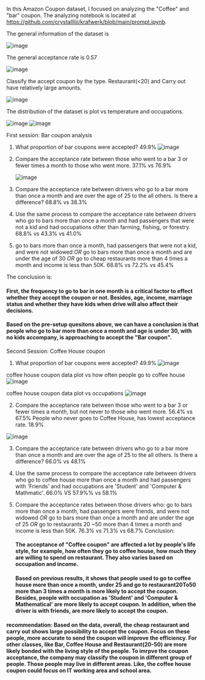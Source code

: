 In this Amazon Coupon dataset, I focused on analyzing the "Coffee" and "bar" coupon.
The analyzing notebook is located at https://github.com/crystallljjj/krafwerk/blob/main/prompt.ipynb.

The general information of the dataset is

![image](https://github.com/crystallljjj/krafwerk/assets/14128797/6da44527-d06c-403c-aeba-4e0cd57f277d)

The general acceptance rate is 0.57

![image](https://github.com/crystallljjj/krafwerk/assets/14128797/c5d60478-a313-428d-9c67-f42af888e034)


Classify the accept coupon by the type. Restaurant(<20) and Carry out have relatively large amounts.

![image](https://github.com/crystallljjj/krafwerk/assets/14128797/33e14cff-50b5-4621-8819-635dedb975fa)

The distribution of the dataset is plot vs temperature and occupations.

![image](https://github.com/crystallljjj/krafwerk/assets/14128797/bdc418c8-fed5-41cf-9527-f207bbdc79a7)
![image](https://github.com/crystallljjj/krafwerk/assets/14128797/589b7e37-30c7-4544-89c9-fd5793d567ba)


First session: Bar coupon analysis
1. What proportion of bar coupons were accepted?  49.9%
![image](https://github.com/crystallljjj/krafwerk/assets/14128797/a30a1558-fbd9-41b6-9e48-bc06e82080c7)

2. Compare the acceptance rate between those who went to a bar 3 or fewer times a month to those who went more.
37.1% vs 76.9%

   ![image](https://github.com/crystallljjj/krafwerk/assets/14128797/b45c4ade-3044-47d7-90e1-2c4f52f26fcc)


4. Compare the acceptance rate between drivers who go to a bar more than once a month and are over the age of 25 to the all others. Is there a difference?
68.8% vs 38.3%

5. Use the same process to compare the acceptance rate between drivers who go to bars more than once a month and had passengers that were not a kid and had occupations other than farming, fishing, or forestry.
68.8% vs 43.3% vs 41.0%

6. go to bars more than once a month, had passengers that were not a kid, and were not widowed *OR*
   go to bars more than once a month and are under the age of 30 *OR*
   go to cheap restaurants more than 4 times a month and income is less than 50K.
   68.8% vs 72.2% vs 45.4%
   
The conclusion is:
  #### First, the frequency to go to bar in one month is a critical factor to effect whether they accept the coupon or not. Besides, age, income, marriage status and whether they have kids when drive will also affect their decisions.
  #### Based on the pre-setup quesitons above, we can have a conclusion is that  people who go to bar more than once a month and age is under 30, with no kids accompany, is approaching to accept the "Bar coupon".



Second Session: Coffee House coupon
1. What proportion of bar coupons were accepted?  49.9%
![image](https://github.com/crystallljjj/krafwerk/assets/14128797/3bd4257e-2730-4b8e-979f-bd9ff2696855)

coffee house coupon data plot vs how often people go to coffee house
![image](https://github.com/crystallljjj/krafwerk/assets/14128797/2114ca58-93b7-4c8e-8d6b-aa033063da75)

coffee house coupon data plot vs occupations
![image](https://github.com/crystallljjj/krafwerk/assets/14128797/cddeb8c5-b41e-42d2-9b61-957a22e2dd36)

2. Compare the acceptance rate between those who went to a bar 3 or fewer times a month, but not never to those who went more.
56.4% vs 67.5%
People who never goes to Coffee House, has lowest acceptance rate. 18.9%

![image](https://github.com/crystallljjj/krafwerk/assets/14128797/cad39f22-3f80-48ac-9cd4-dfeb13dc0cd7)

3. Compare the acceptance rate between drivers who go to a bar more than once a month and are over the age of 25 to the all others. Is there a difference?
66.0% vs 48.1%

4. Use the same process to compare the acceptance rate between drivers who go to coffee house more than once a month and had passengers with 'Friends' and had occupations are 'Student' and 'Computer & Mathmatic'.
66.0% VS 57.9%% vs 58.1%

5.  Compare the acceptance rates between those drivers who:
  go to bars more than once a month, had passengers were friends, and were not widowed *OR*
  go to bars more than once a month and are under the age of 25 *OR*
  go to restaurants 20 ~50 more than 4 times a month and income is less than 50K.
  76.3% vs 71.3% vs 68.7%
Conclusion:
    #### The acceptance of "Coffee coupon" are affected a lot by people's life style, for example, how often they go to coffee house, how much they are willing to spend on restaurant. They also varies based on occupation and income.
    #### Based on previous results, it shows that people used to go to coffee house more than once a month, under 25 and go to restaurant20To50 more than 3 times a month is more likely to accept the coupon. Besides, people with occupation as 'Student' and 'Computer & Mathematical' are more likely to accept coupon. In addition, when the driver is with friends, are more likely to accept the coupon.
  
  #### recommendation: Based on the data, overall, the cheap restaurant and carry out shows large possibility to accept the coupon. Focus on these people, more accurate to send the coupon will improve the efficiency. For other classes, like Bar, Coffee House and Restaurant(20-50) are more likely bonded with the living style of the people. To imrpve the coupon acceptance, the company may classify the coupon in different group of people. Those people may live in different areas. Like, the coffee house coupon could focus on IT working area and school area. 

